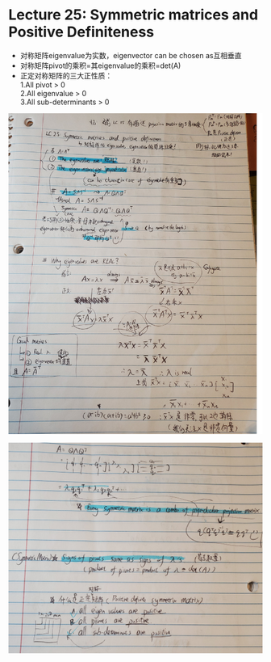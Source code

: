 # Lecture 25: Symmetric matrices and Positive Definiteness
* 对称矩阵eigenvalue为实数，eigenvector can be chosen as互相垂直  
* 对称矩阵pivot的乘积=其eigenvalue的乘积=det(A) 
* 正定对称矩阵的三大正性质：  
    1.All pivot > 0  
    2.All eigenvalue > 0  
    3.All sub-determinants > 0  


![Page0](https://github.com/zhukuixi/AshenOne/blob/master/LinearAlgebra/Images/LC25_1.jpg)

![Page0](https://github.com/zhukuixi/AshenOne/blob/master/LinearAlgebra/Images/LC25_2.jpg)
